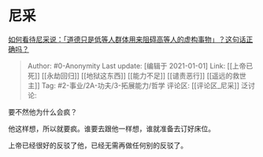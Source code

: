 # 尼采
[如何看待尼采说：「道德只是低等人群体用来阻碍高等人的虚构事物」？这句话正确吗？](https://www.zhihu.com/question/330764652/answer/985583728)

> Author: #0-Anonymity
> Last update: [编辑于 2021-01-01]
> Link: [[上帝已死]] [[永劫回归]] [[地狱这东西]] [[能力不足]] [[谴责恶行]] [[遥远的救世主]]
> Tag: #2-事业/2A-功夫/3-拓展能力/哲学
> 评论区: [[评论区_尼采]]
> 泛讨论:

要不然他为什么会疯？

他这样想，所以就要疯。谁要去跟他一样想，谁就准备去订好床位。

上帝已经很好的反驳了他，已经无需再做任何别的反驳了。
